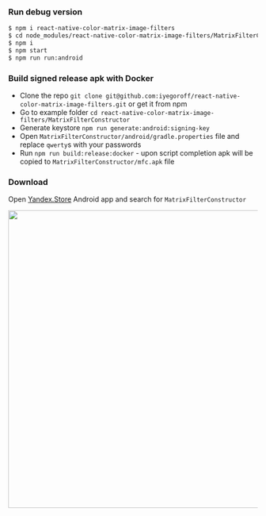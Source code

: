 ### Run debug version
```bash
$ npm i react-native-color-matrix-image-filters
$ cd node_modules/react-native-color-matrix-image-filters/MatrixFilterConstructor
$ npm i
$ npm start
$ npm run run:android
```

### Build signed release apk with Docker
- Clone the repo `git clone git@github.com:iyegoroff/react-native-color-matrix-image-filters.git` or get it from npm
- Go to example folder `cd react-native-color-matrix-image-filters/MatrixFilterConstructor`
- Generate keystore `npm run generate:android:signing-key`
- Open `MatrixFilterConstructor/android/gradle.properties` file and replace `qwerty`s with your passwords
- Run `npm run build:release:docker` - upon script completion apk will be copied to `MatrixFilterConstructor/mfc.apk` file

### Download
Open [Yandex.Store](https://store.yandex.com/) Android app and search for `MatrixFilterConstructor`

<img src="https://github.com/iyegoroff/react-native-color-matrix-image-filters/raw/master/img/demo.gif" height="600">
